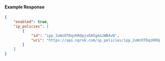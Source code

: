 <!-- Code generated for API Clients. DO NOT EDIT. -->

#### Example Response

```json
{
	"enabled": true,
	"ip_policies": [
		{
			"id": "ipp_2uWzOTDqzKROpjxENIgmaJWB4vB",
			"uri": "https://api.ngrok.com/ip_policies/ipp_2uWzOTDqzKROpjxENIgmaJWB4vB"
		}
	]
}
```
